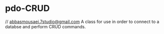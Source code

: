 # pdo-CRUD
// abbasmousaei.7studio@gmail.com
A class for use in order to connect to a databse and perform CRUD commands.